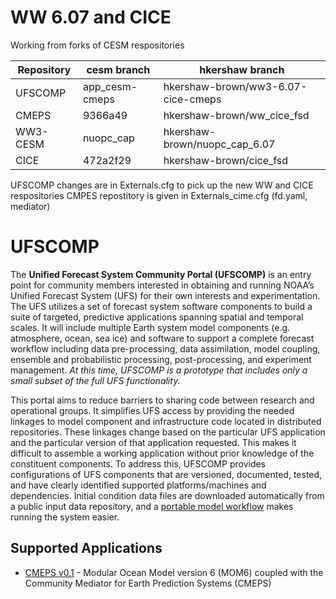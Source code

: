 # WW 6.07 and CICE 

Working from forks of CESM respositories 

 Repository  |  cesm branch    | hkershaw branch
 ------------|-----------------|-------------
 UFSCOMP     |  app_cesm-cmeps | hkershaw-brown/ww3-6.07-cice-cmeps 
 CMEPS       |  9366a49        | hkershaw-brown/ww_cice_fsd
 WW3-CESM    |  nuopc_cap      | hkershaw-brown/nuopc_cap_6.07
 CICE        |  472a2f29       | hkershaw-brown/cice_fsd

 UFSCOMP changes are in Externals.cfg to pick up the new WW and CICE respositories
 CMPES repostitory is given in Externals_cime.cfg (fd.yaml, mediator)

# UFSCOMP

The **Unified Forecast System Community Portal (UFSCOMP)** is an entry point for community members interested in obtaining and running NOAA’s Unified Forecast System (UFS) for their own interests and experimentation. The UFS utilizes a set of forecast system software components to build a suite of targeted, predictive applications spanning spatial and temporal scales. It will include multiple Earth system model components (e.g. atmosphere, ocean, sea ice) and software to support a complete forecast workflow including data pre-processing, data assimilation, model coupling, ensemble and probabilistic processing, post-processing, and experiment management. *At this time, UFSCOMP is a prototype that includes only a small subset of the full UFS functionality.*

This portal aims to reduce barriers to sharing code between research and operational groups. It simplifies UFS access by providing the needed linkages to model component and infrastructure code located in distributed repositories. These linkages change based on the particular UFS application and the particular version of that application requested. This makes it difficult to assemble a working application without prior knowledge of the constituent components. To address this, UFSCOMP provides configurations of UFS components that are versioned, documented, tested, and have clearly identified supported platforms/machines and dependencies. Initial condition data files are downloaded automatically from a public input data repository, and a [portable model workflow](https://github.com/ESMCI/cime) makes running the system easier.

## Supported Applications

- [CMEPS v0.1](https://github.com/ESCOMP/UFSCOMP/wiki/Milestone:-CMEPS-0.1) - Modular Ocean Model version 6 (MOM6) coupled with the Community Mediator for Earth Prediction Systems (CMEPS)

